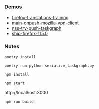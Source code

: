 ### Demos

- [firefox-translations-training](https://gabrielbusta.github.io/taskgraph-example-use-reducers/firefox-translations-training/)
- [main-onpush-mozilla-vpn-client](https://gabrielbusta.github.io/taskgraph-example-use-reducers/main-onpush-mozilla-vpn-client/)
- [nss-try-push-taskgraph](https://gabrielbusta.github.io/taskgraph-example-use-reducers/nss-try-push-taskgraph/index.html)
- [ship-firefox-115.0](https://gabrielbusta.github.io/taskgraph-example-use-reducers/ship-firefox-115.0/)

### Notes
```
poetry install
```

```
poetry run python serialize_taskgraph.py
```

```
npm install
```

```
npm start
```

http://localhost:3000

```
npm run build
```